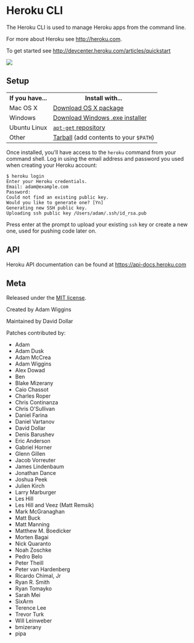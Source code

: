 Heroku CLI
==========

The Heroku CLI is used to manage Heroku apps from the command line.

For more about Heroku see <http://heroku.com>.

To get started see <http://devcenter.heroku.com/articles/quickstart>

<img src="https://secure.travis-ci.org/heroku/heroku.png" />

Setup
-----

<table>
  <tr>
    <th>If you have...</th>
    <th>Install with...</th>
  </tr>
  <tr>
    <td>Mac OS X</td>
    <td style="text-align: left"><a href="http://toolbelt.herokuapp.com/osx/download">Download OS X package</a></td>
  </tr>
  <tr>
    <td>Windows</td>
    <td style="text-align: left"><a href="http://toolbelt.herokuapp.com/windows/download">Download Windows .exe installer</a></td>
  </tr>
  <tr>
    <td>Ubuntu Linux</td>
    <td style="text-align: left"><a href="http://toolbelt.herokuapp.com/linux/readme"><code>apt-get</code> repository</a></td>
  </tr>
  <tr>
    <td>Other</td>
    <td style="text-align: left"><a href="http://assets.heroku.com/heroku-client/heroku-client.tgz">Tarball</a> (add contents to your <code>$PATH</code>)</td>
  </tr>
</table>

Once installed, you'll have access to the `heroku` command from your command shell.  Log in using the email address and password you used when creating your Heroku account:

    $ heroku login
    Enter your Heroku credentials.
    Email: adam@example.com
    Password:
    Could not find an existing public key.
    Would you like to generate one? [Yn]
    Generating new SSH public key.
    Uploading ssh public key /Users/adam/.ssh/id_rsa.pub

Press enter at the prompt to upload your existing `ssh` key or create a new one, used for pushing code later on.

API
---

Heroku API documentation can be found at <https://api-docs.heroku.com>

Meta
----

Released under the [MIT license](http://www.opensource.org/licenses/mit-license.php).

Created by Adam Wiggins

Maintained by David Dollar

Patches contributed by:

* Adam
* Adam Dusk
* Adam McCrea
* Adam Wiggins
* Alex Dowad
* Ben
* Blake Mizerany
* Caio Chassot
* Charles Roper
* Chris Continanza
* Chris O'Sullivan
* Daniel Farina
* Daniel Vartanov
* David Dollar
* Denis Barushev
* Eric Anderson
* Gabriel Horner
* Glenn Gillen
* Jacob Vorreuter
* James Lindenbaum
* Jonathan Dance
* Joshua Peek
* Julien Kirch
* Larry Marburger
* Les Hill
* Les Hill and Veez (Matt Remsik)
* Mark McGranaghan
* Matt Buck
* Matt Manning
* Matthew M. Boedicker
* Morten Bagai
* Nick Quaranto
* Noah Zoschke
* Pedro Belo
* Peter Theill
* Peter van Hardenberg
* Ricardo Chimal, Jr
* Ryan R. Smith
* Ryan Tomayko
* Sarah Mei
* SixArm
* Terence Lee
* Trevor Turk
* Will Leinweber
* bmizerany
* pipa

